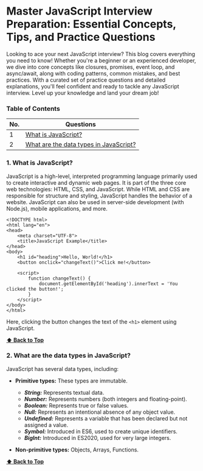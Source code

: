 # Master JavaScript Interview Preparation: Essential Concepts, Tips, and Practice Questions

Looking to ace your next JavaScript interview? This blog covers everything you need to know! Whether you're a beginner or an experienced developer, we dive into core concepts like closures, promises, event loop, and async/await, along with coding patterns, common mistakes, and best practices. With a curated set of practice questions and detailed explanations, you'll feel confident and ready to tackle any JavaScript interview. Level up your knowledge and land your dream job!

### Table of Contents

| No. | Questions |
| --- | --------- |
| 1 | [What is JavaScript?](#1-what-is-javascript) |
| 2 | [What are the data types in JavaScript?](#2-what-are-the-data-types-in-javascript) |


### 1. What is JavaScript?

JavaScript is a high-level, interpreted programming language primarily used to create interactive and dynamic web pages. It is part of the three core web technologies: HTML, CSS, and JavaScript. While HTML and CSS are responsible for structure and styling, JavaScript handles the behavior of a website. JavaScript can also be used in server-side development (with Node.js), mobile applications, and more.

```
<!DOCTYPE html>
<html lang="en">
<head>
    <meta charset="UTF-8">
    <title>JavaScript Example</title>
</head>
<body>
    <h1 id="heading">Hello, World!</h1>
    <button onclick="changeText()">Click me!</button>

    <script>
        function changeText() {
            document.getElementById('heading').innerText = 'You clicked the button!';
        }
    </script>
</body>
</html>
```
Here, clicking the button changes the text of the `<h1>` element using JavaScript.

**[⬆ Back to Top](#table-of-contents)**


### 2. What are the data types in JavaScript?

JavaScript has several data types, including:

- **Primitive types:** These types are immutable.
    - ***String:*** Represents textual data.
    - ***Number:*** Represents numbers (both integers and floating-point).
    - ***Boolean:*** Represents true or false values.
    - ***Null:*** Represents an intentional absence of any object value.
    - ***Undefined:*** Represents a variable that has been declared but not assigned a value.
    - ***Symbol:*** Introduced in ES6, used to create unique identifiers.
    - ***BigInt:*** Introduced in ES2020, used for very large integers.

- **Non-primitive types:** Objects, Arrays, Functions.

**[⬆ Back to Top](#table-of-contents)**
